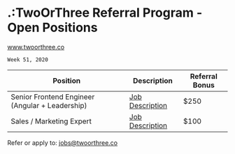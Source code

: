 
# .:TwoOrThree Referral Program - Open Positions
www.twoorthree.co

`Week 51, 2020` 

| Position | Description | Referral Bonus |
| ----------- | ----------- | ----------- |
| Senior Frontend Engineer (Angular + Leadership) | [Job Description](jobs/Senior_Frontend_Engineer_Angular+Leadership.pdf) | $250 |
| Sales / Marketing Expert | [Job Description](jobs/Sales_Marketing_Expert.pdf) | $100 |

Refer or apply to: jobs@twoorthree.co